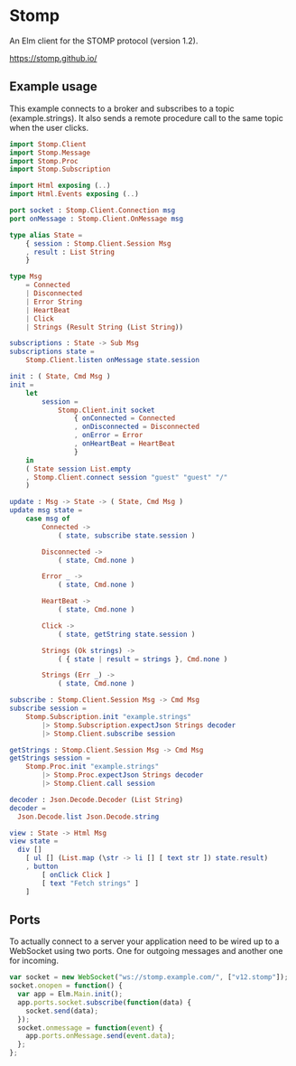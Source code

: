 # Stomp

An Elm client for the STOMP protocol (version 1.2).

https://stomp.github.io/

## Example usage

This example connects to a broker and subscribes to a topic (example.strings).
It also sends a remote procedure call to the same topic when the user clicks.

```elm
import Stomp.Client
import Stomp.Message
import Stomp.Proc
import Stomp.Subscription

import Html exposing (..)
import Html.Events exposing (..)

port socket : Stomp.Client.Connection msg
port onMessage : Stomp.Client.OnMessage msg

type alias State =
    { session : Stomp.Client.Session Msg
    , result : List String
    }

type Msg
    = Connected
    | Disconnected
    | Error String
    | HeartBeat
    | Click
    | Strings (Result String (List String))

subscriptions : State -> Sub Msg
subscriptions state =
    Stomp.Client.listen onMessage state.session

init : ( State, Cmd Msg )
init =
    let
        session =
            Stomp.Client.init socket
                { onConnected = Connected
                , onDisconnected = Disconnected
                , onError = Error
                , onHeartBeat = HeartBeat
                }
    in
    ( State session List.empty
    , Stomp.Client.connect session "guest" "guest" "/"
    )

update : Msg -> State -> ( State, Cmd Msg )
update msg state =
    case msg of
        Connected ->
            ( state, subscribe state.session )

        Disconnected ->
            ( state, Cmd.none )

        Error _ ->
            ( state, Cmd.none )

        HeartBeat ->
            ( state, Cmd.none )

        Click ->
            ( state, getString state.session )

        Strings (Ok strings) ->
            ( { state | result = strings }, Cmd.none )

        Strings (Err _) ->
            ( state, Cmd.none )

subscribe : Stomp.Client.Session Msg -> Cmd Msg
subscribe session =
    Stomp.Subscription.init "example.strings"
        |> Stomp.Subscription.expectJson Strings decoder
        |> Stomp.Client.subscribe session

getStrings : Stomp.Client.Session Msg -> Cmd Msg
getStrings session =
    Stomp.Proc.init "example.strings"
        |> Stomp.Proc.expectJson Strings decoder
        |> Stomp.Client.call session

decoder : Json.Decode.Decoder (List String)
decoder =
  Json.Decode.list Json.Decode.string

view : State -> Html Msg
view state =
  div []
    [ ul [] (List.map (\str -> li [] [ text str ]) state.result)
    , button
        [ onClick Click ]
        [ text "Fetch strings" ]
    ]
```

## Ports

To actually connect to a server your application need to be wired up to a WebSocket using two ports. One for outgoing messages and another one for incoming.

```javascript
var socket = new WebSocket("ws://stomp.example.com/", ["v12.stomp"]);
socket.onopen = function() {
  var app = Elm.Main.init();
  app.ports.socket.subscribe(function(data) {
    socket.send(data);
  });
  socket.onmessage = function(event) {
    app.ports.onMessage.send(event.data);
  };
};
```
